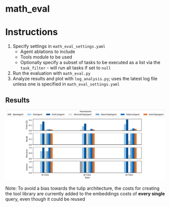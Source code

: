 # math_eval

# Instructions
1. Specify settings in `math_eval_settings.yaml`
   * Agent ablations to include
   * Tools module to be used
   * Optionally specify a subset of tasks to be executed as a list via the `task_filter` - will run all tasks if set to `null`
2. Run the evaluation with `math_eval.py`
3. Analyze results and plot with `log_analysis.py`; uses the latest log file unless one is specified in `math_eval_settings.yaml`

## Results
![math eval plot](math.eval.png)

Note: To avoid a bias towards the tulip architecture, the costs for creating the tool library
are currently added to the embeddings costs of **every single** query, even though it could be reused
